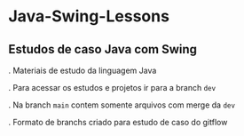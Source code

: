 # Java-Swing-Lessons

## Estudos de caso Java com Swing

. Materiais de estudo da linguagem Java

. Para acessar os estudos e projetos ir para a branch `dev`

. Na branch `main` contem somente arquivos com merge da `dev`

. Formato de branchs criado para estudo de caso do gitflow
